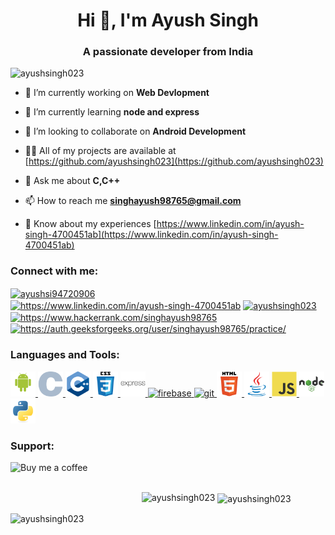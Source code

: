 <h1 align="center">Hi 👋, I'm Ayush Singh</h1>
<h3 align="center">A passionate developer from India</h3>

<p align="left"> <img src="https://komarev.com/ghpvc/?username=ayushsingh023&label=Profile%20views&color=e60505&style=plastic" alt="ayushsingh023" /> </p>

- 🔭 I’m currently working on **Web Devlopment**

- 🌱 I’m currently learning **node and express**

- 👯 I’m looking to collaborate on **Android Development**

- 👨‍💻 All of my projects are available at [https://github.com/ayushsingh023](https://github.com/ayushsingh023)

- 💬 Ask me about **C,C++**

- 📫 How to reach me **singhayush98765@gmail.com**

- 📄 Know about my experiences [https://www.linkedin.com/in/ayush-singh-4700451ab](https://www.linkedin.com/in/ayush-singh-4700451ab)

<h3 align="left">Connect with me:</h3>
<p align="left">
<a href="https://twitter.com/ayushsi94720906" target="blank"><img align="center" src="https://cdn.jsdelivr.net/npm/simple-icons@3.0.1/icons/twitter.svg" alt="ayushsi94720906" height="30" width="40" /></a>
<a href="https://linkedin.com/in/https://www.linkedin.com/in/ayush-singh-4700451ab" target="blank"><img align="center" src="https://cdn.jsdelivr.net/npm/simple-icons@3.0.1/icons/linkedin.svg" alt="https://www.linkedin.com/in/ayush-singh-4700451ab" height="30" width="40" /></a>
<a href="https://instagram.com/ayushsingh023" target="blank"><img align="center" src="https://cdn.jsdelivr.net/npm/simple-icons@3.0.1/icons/instagram.svg" alt="ayushsingh023" height="30" width="40" /></a>
<a href="https://www.hackerrank.com/https://www.hackerrank.com/singhayush98765" target="blank"><img align="center" src="https://cdn.jsdelivr.net/npm/simple-icons@3.0.1/icons/hackerrank.svg" alt="https://www.hackerrank.com/singhayush98765" height="30" width="40" /></a>
<a href="https://auth.geeksforgeeks.org/user/https://auth.geeksforgeeks.org/user/singhayush98765/practice/" target="blank"><img align="center" src="https://cdn.jsdelivr.net/npm/simple-icons@3.0.1/icons/geeksforgeeks.svg" alt="https://auth.geeksforgeeks.org/user/singhayush98765/practice/" height="30" width="40" /></a>
</p>

<h3 align="left">Languages and Tools:</h3>
<p align="left"> <a href="https://developer.android.com" target="_blank"> <img src="https://raw.githubusercontent.com/devicons/devicon/master/icons/android/android-original-wordmark.svg" alt="android" width="40" height="40"/> </a> <a href="https://www.cprogramming.com/" target="_blank"> <img src="https://raw.githubusercontent.com/devicons/devicon/master/icons/c/c-original.svg" alt="c" width="40" height="40"/> </a> <a href="https://www.w3schools.com/cpp/" target="_blank"> <img src="https://raw.githubusercontent.com/devicons/devicon/master/icons/cplusplus/cplusplus-original.svg" alt="cplusplus" width="40" height="40"/> </a> <a href="https://www.w3schools.com/css/" target="_blank"> <img src="https://raw.githubusercontent.com/devicons/devicon/master/icons/css3/css3-original-wordmark.svg" alt="css3" width="40" height="40"/> </a> <a href="https://expressjs.com" target="_blank"> <img src="https://raw.githubusercontent.com/devicons/devicon/master/icons/express/express-original-wordmark.svg" alt="express" width="40" height="40"/> </a> <a href="https://firebase.google.com/" target="_blank"> <img src="https://www.vectorlogo.zone/logos/firebase/firebase-icon.svg" alt="firebase" width="40" height="40"/> </a> <a href="https://git-scm.com/" target="_blank"> <img src="https://www.vectorlogo.zone/logos/git-scm/git-scm-icon.svg" alt="git" width="40" height="40"/> </a> <a href="https://www.w3.org/html/" target="_blank"> <img src="https://raw.githubusercontent.com/devicons/devicon/master/icons/html5/html5-original-wordmark.svg" alt="html5" width="40" height="40"/> </a> <a href="https://www.java.com" target="_blank"> <img src="https://raw.githubusercontent.com/devicons/devicon/master/icons/java/java-original.svg" alt="java" width="40" height="40"/> </a> <a href="https://developer.mozilla.org/en-US/docs/Web/JavaScript" target="_blank"> <img src="https://raw.githubusercontent.com/devicons/devicon/master/icons/javascript/javascript-original.svg" alt="javascript" width="40" height="40"/> </a> <a href="https://nodejs.org" target="_blank"> <img src="https://raw.githubusercontent.com/devicons/devicon/master/icons/nodejs/nodejs-original-wordmark.svg" alt="nodejs" width="40" height="40"/> </a> <a href="https://www.python.org" target="_blank"> <img src="https://raw.githubusercontent.com/devicons/devicon/master/icons/python/python-original.svg" alt="python" width="40" height="40"/> </a> </p>

<h3 align="left">Support:</h3>
<p><a href="https://www.buymeacoffee.com/Buy me a coffee"> <img align="left" src="https://cdn.buymeacoffee.com/buttons/v2/default-yellow.png" height="50" width="210" alt="Buy me a coffee" /></a></p><br><br>

<p><img align="left" src="https://github-readme-stats.vercel.app/api/top-langs?username=ayushsingh023&show_icons=true&theme=dracula&title_color=000000&text_color=000000&bg_color=d2c1c1&locale=en&layout=compact" alt="ayushsingh023" /></p>

<p>&nbsp;<img align="center" src="https://github-readme-stats.vercel.app/api?username=ayushsingh023&show_icons=true&theme=dracula&locale=en" alt="ayushsingh023" /></p>

<p><img align="center" src="https://github-readme-streak-stats.herokuapp.com/?user=ayushsingh023&theme=dark" alt="ayushsingh023" /></p>
